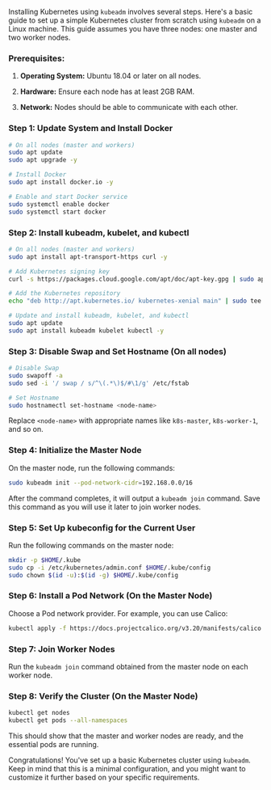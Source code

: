 Installing Kubernetes using `kubeadm` involves several steps. Here's a basic guide to set up a simple Kubernetes cluster from scratch using `kubeadm` on a Linux machine. This guide assumes you have three nodes: one master and two worker nodes.

### Prerequisites:

1. **Operating System:** Ubuntu 18.04 or later on all nodes.

2. **Hardware:** Ensure each node has at least 2GB RAM.

3. **Network:** Nodes should be able to communicate with each other.

### Step 1: Update System and Install Docker

```bash
# On all nodes (master and workers)
sudo apt update
sudo apt upgrade -y

# Install Docker
sudo apt install docker.io -y

# Enable and start Docker service
sudo systemctl enable docker
sudo systemctl start docker
```

### Step 2: Install kubeadm, kubelet, and kubectl

```bash
# On all nodes (master and workers)
sudo apt install apt-transport-https curl -y

# Add Kubernetes signing key
curl -s https://packages.cloud.google.com/apt/doc/apt-key.gpg | sudo apt-key add -

# Add the Kubernetes repository
echo "deb http://apt.kubernetes.io/ kubernetes-xenial main" | sudo tee /etc/apt/sources.list.d/kubernetes.list

# Update and install kubeadm, kubelet, and kubectl
sudo apt update
sudo apt install kubeadm kubelet kubectl -y
```

### Step 3: Disable Swap and Set Hostname (On all nodes)

```bash
# Disable Swap
sudo swapoff -a
sudo sed -i '/ swap / s/^\(.*\)$/#\1/g' /etc/fstab

# Set Hostname
sudo hostnamectl set-hostname <node-name>
```

Replace `<node-name>` with appropriate names like `k8s-master`, `k8s-worker-1`, and so on.

### Step 4: Initialize the Master Node

On the master node, run the following commands:

```bash
sudo kubeadm init --pod-network-cidr=192.168.0.0/16
```

After the command completes, it will output a `kubeadm join` command. Save this command as you will use it later to join worker nodes.

### Step 5: Set Up kubeconfig for the Current User

Run the following commands on the master node:

```bash
mkdir -p $HOME/.kube
sudo cp -i /etc/kubernetes/admin.conf $HOME/.kube/config
sudo chown $(id -u):$(id -g) $HOME/.kube/config
```

### Step 6: Install a Pod Network (On the Master Node)

Choose a Pod network provider. For example, you can use Calico:

```bash
kubectl apply -f https://docs.projectcalico.org/v3.20/manifests/calico.yaml
```

### Step 7: Join Worker Nodes

Run the `kubeadm join` command obtained from the master node on each worker node.

### Step 8: Verify the Cluster (On the Master Node)

```bash
kubectl get nodes
kubectl get pods --all-namespaces
```

This should show that the master and worker nodes are ready, and the essential pods are running.

Congratulations! You've set up a basic Kubernetes cluster using `kubeadm`. Keep in mind that this is a minimal configuration, and you might want to customize it further based on your specific requirements.
